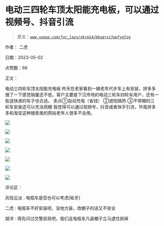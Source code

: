 # 电动三四轮车顶太阳能充电板，可以通过视频号、抖音引流

> 原文：[`www.yuque.com/for_lazy/xkrm14/bbuqrxifwpfyq7zg`](https://www.yuque.com/for_lazy/xkrm14/bbuqrxifwpfyq7zg)

作者： 二虎

日期：2023-05-02

点赞数：66

正文：

电动三四轮车顶太阳能充电板 昨天在老家看到一辆老年代步车上有安装，拼多多搜了一下感觉销量还不低，客户主要是下沉市场的电动三轮车四轮车用户，还有一些送快递的车子也合适。 卖点①自动充电（省钱） ②遮阳隔热 ③不带棚的三轮车安装还可以充当雨棚 我觉得可以通过视频号，抖音或者快手引流，毕竟拼多多和淘宝这种搜索类的网站老年人很多不会用。

![](img/3380a3cbc20c7021930c5ab2d1710844.png)

![](img/acbe6900e51577ba46ff6b22341d6c43.png)

![](img/9d62c6b87b9561a0ebc04ceff5ce9320.png)

![](img/ed9d7f423364d8b6892558c2dd1f78ae.png)

![](img/f8bd186dbb0f479d5b34a5700976d8cd.png)

![](img/50bd420bdad75976e3b8ff72bd6594cd.png)

![](img/0ae784cab1b5b54f41712af2ae8c5d65.png)

评论区：

风轻云淡 : 电瓶车是否也可以考虑[呲牙]

二虎 : 电瓶车不好安装吧，没地方装，改棚子的话又不安全

胡洋 : 得先问过交警叔叔吧，我们这电瓶车凡装棚子立马逮住拆掉



